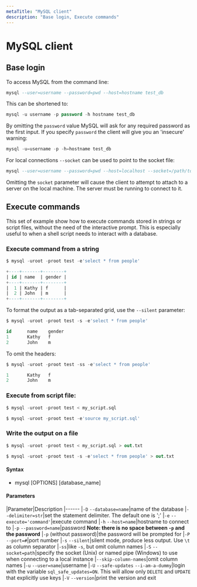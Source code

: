 ```yaml
---
metaTitle: "MySQL client"
description: "Base login, Execute commands"
---
```


# MySQL client



## Base login


To access MySQL from the command line:

```sql
mysql --user=username --password=pwd --host=hostname test_db

```

This can be shortened to:

```sql
mysql -u username -p password -h hostname test_db

```

By omitting the `password` value MySQL will ask for any required password as the first input. If you specify `password` the client will give you an 'insecure' warning:

```sql
mysql -u=username -p -h=hostname test_db

```

For local connections `--socket` can be used to point to the socket file:

```sql
mysql --user=username --password=pwd --host=localhost --socket=/path/to/mysqld.sock test_db

```

Omitting the `socket` parameter will cause the client to attempt to attach to a server on the local machine. The server must be running to connect to it.



## Execute commands


This set of example show how to execute commands stored in strings or script files, without the need of the interactive prompt. This is especially useful to when a shell script needs to interact with a database.

### Execute command from a string

```sql
$ mysql -uroot -proot test -e'select * from people'

+----+-------+--------+
| id | name  | gender |
+----+-------+--------+
|  1 | Kathy | f      |
|  2 | John  | m      |
+----+-------+--------+

```

To format the output as a tab-separated grid, use the `--silent` parameter:

```sql
$ mysql -uroot -proot test -s -e'select * from people'

id      name    gender
1       Kathy   f
2       John    m

```

To omit the headers:

```sql
$ mysql -uroot -proot test -ss -e'select * from people'

1       Kathy   f
2       John    m

```

### Execute from script file:

```sql
$ mysql -uroot -proot test < my_script.sql

```

```sql
$ mysql -uroot -proot test -e'source my_script.sql'

```

### Write the output on a file

```sql
$ mysql -uroot -proot test < my_script.sql > out.txt

$ mysql -uroot -proot test -s -e'select * from people' > out.txt

```



#### Syntax


- mysql [OPTIONS] [database_name]



#### Parameters


|Parameter|Description
|------
|`-D` `--database=name`|name of the database
|`--delimiter=str`|set the statement delimiter. The default one is ';'
|`-e` `--execute='command'`|execute command
|`-h` `--host=name`|hostname to connect to
|`-p` `--password=name`|password **Note: there is no space between `-p` and the password**
|`-p` (without password)|the password will be prompted for
|`-P` `--port=#`|port number
|`-s` `--silent`|silent mode, produce less output. Use `\t` as column separator
|`-ss`|like `-s`, but omit column names
|`-S` `--socket=path`|specify the socket (Unix) or named pipe (Windows) to use when connecting to a local instance
|`--skip-column-names`|omit column names
|`-u` `--user=name`|username
|`-U` `--safe-updates` `--i-am-a-dummy`|login with the variable `sql_safe_updates=ON`. This will allow only `DELETE` and `UPDATE` that explicitly use keys
|`-V` `--version`|print the version and exit

